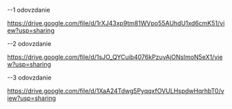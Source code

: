 --1 odovzdanie

https://drive.google.com/file/d/1rXJ43xp9tm81WVpo55AUhdU1xd6cmK51/view?usp=sharing

--2 odovzdanie

https://drive.google.com/file/d/1sJO_QYCuib4076kPzuyAjONslmoN5eX1/view?usp=sharing

--3 odovzdanie

https://drive.google.com/file/d/1XaA24Tdwg5PyqqxfOVULHspdwHqrhbT0/view?usp=sharing